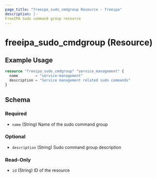 ```yaml
---
page_title: "freeipa_sudo_cmdgroup Resource - freeipa"
description: |-
FreeIPA Sudo command group resource
---
```


# freeipa_sudo_cmdgroup (Resource)



## Example Usage

```terraform
resource "freeipa_sudo_cmdgroup" "service_management" {
  name        = "service-management"
  description = "Service management related sudo commands"
}
```




<!-- schema generated by tfplugindocs -->
## Schema

### Required

- `name` (String) Name of the sudo command group

### Optional

- `description` (String) Sudo command group description

### Read-Only

- `id` (String) ID of the resource
